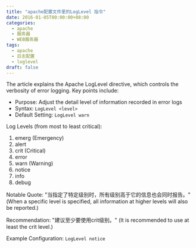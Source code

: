 ```yaml
---
title: "apache配置文件里的LogLevel 指令"
date: 2016-01-05T00:00:00+08:00
categories: 
  - apache
  - 服务器
  - WEB服务器
tags: 
  - apache
  - 日志配置
  - loglevel
draft: false
---
```


The article explains the Apache LogLevel directive, which controls the verbosity of error logging. Key points include:

- Purpose: Adjust the detail level of information recorded in error logs
- Syntax: `LogLevel <level>`
- Default Setting: `LogLevel warn`

Log Levels (from most to least critical):
1. emerg (Emergency)
2. alert
3. crit (Critical)
4. error
5. warn (Warning)
6. notice
7. info
8. debug

Notable Quote: "当指定了特定级别时，所有级别高于它的信息也会同时报告。" (When a specific level is specified, all information at higher levels will also be reported.)

Recommendation: "建议至少要使用crit级别。" (It is recommended to use at least the crit level.)

Example Configuration: `LogLevel notice`